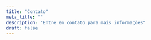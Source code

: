```yaml
---
title: "Contato"
meta_title: ""
description: "Entre em contato para mais informações"
draft: false
---
```

